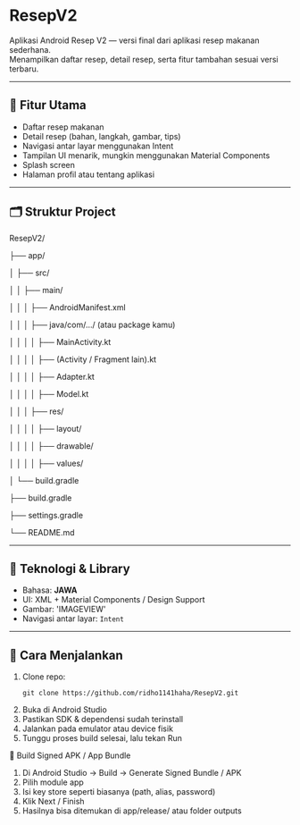 # ResepV2

Aplikasi Android Resep V2 — versi final dari aplikasi resep makanan sederhana.  
Menampilkan daftar resep, detail resep, serta fitur tambahan sesuai versi terbaru.

---

## 📱 Fitur Utama

- Daftar resep makanan  
- Detail resep (bahan, langkah, gambar, tips)  
- Navigasi antar layar menggunakan Intent  
- Tampilan UI menarik, mungkin menggunakan Material Components  
- Splash screen  
- Halaman profil atau tentang aplikasi   

---

## 🗂️ Struktur Project

ResepV2/

├── app/

│ ├── src/

│ │ ├── main/

│ │ │ ├── AndroidManifest.xml

│ │ │ ├── java/com/…/ (atau package kamu)

│ │ │ │ ├── MainActivity.kt

│ │ │ │ ├── (Activity / Fragment lain).kt

│ │ │ │ ├── Adapter.kt

│ │ │ │ ├── Model.kt

│ │ │ ├── res/

│ │ │ │ ├── layout/

│ │ │ │ ├── drawable/

│ │ │ │ ├── values/

│ └── build.gradle

├── build.gradle

├── settings.gradle

└── README.md


---

## 🔧 Teknologi & Library

- Bahasa: **JAWA**  
- UI: XML + Material Components / Design Support   
- Gambar: 'IMAGEVIEW'
- Navigasi antar layar: `Intent`  

---

## 🚀 Cara Menjalankan

1. Clone repo:  
   ```
   git clone https://github.com/ridho1141haha/ResepV2.git
2. Buka di Android Studio
3. Pastikan SDK & dependensi sudah terinstall
4. Jalankan pada emulator atau device fisik
5. Tunggu proses build selesai, lalu tekan Run

🔐 Build Signed APK / App Bundle
1. Di Android Studio → Build → Generate Signed Bundle / APK
2. Pilih module app
3. Isi key store seperti biasanya (path, alias, password)
4. Klik Next / Finish
5. Hasilnya bisa ditemukan di app/release/ atau folder outputs

